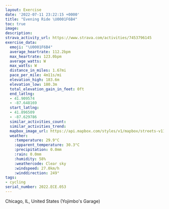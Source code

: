 ```yaml
---
layout: Exercise
date: '2022-07-11 23:22:15 +0000'
title: "Evening Ride \U0001F6B4"
toc: true
image:
description:
strava_activity_url: https://www.strava.com/activities/7453796145
exercise_data:
  emoji: "\U0001F6B4"
  average_heartrate: 112.2bpm
  max_heartrate: 123.0bpm
  average_watts: W
  max_watts: W
  distance_in_miles: 1.67mi
  pace_per_mile: 4m11s/mi
  elevation_high: 183.6m
  elevation_low: 180.3m
  total_elevation_gain_in_feet: 0ft
  end_latlng:
  - 41.909574
  - -87.648169
  start_latlng:
  - 41.896509
  - -87.629786
  similar_activities_count:
  similar_activities_trend:
  mapbox_image_url: https://api.mapbox.com/styles/v1/mapbox/streets-v11/static/path-5+787af2-1.0(c%7Cu~FdezuOFCm%40ICz%40DP%3Ff%40Dh%40%3Ff%40Er%40%40JQnA%3FND%5CA%60BG%5CAXCNBVUPWC%5B%40q%40Wa%40I_%40%3FMA%5BBm%40EGBe%40C%5D%40yAJO%3FKEOHk%40Bo%40%3FOC_%40%40g%40LGHKDu%40%40KNCLAdACT%40RCNDR%40TE%7C%40BFALONQBYAMEi%40%40WCYBy%40Gu%40F%5BAu%40JOE%5B%40IDK%40SGM%3FK%40%7D%40%40KBOAi%40Di%40%40CLBRAbABRKb%40%3Ff%40ARB%5EBLAl%40EL%3FPGRFj%40INDfAF%60%40EVBD%3FLAb%40Bz%40G%7C%40Ad%40%40TCp%40Bd%40Ax%40D~%40Cj%40KZ%5Bf%40O%5EWVm%40bAWVQ%5C%5B%5CIBEFCLc%40v%40sAnBUVc%40~%40g%40r%40%5Dn%40UZO%5E_%40d%40O%5EWXm%40v%40GRk%40t%40OXkA%60BKTw%40nAWz%40e%40h%40IPa%40f%40INCRURO%5EWZWPUXcAbBELWX%3FJWRINSLCNBJ%5EALK%5E%40%40D),pin-s-s+e5b22e(-87.62979,41.8965),pin-s-f+89ae00(-87.64817,41.909570000000016)/auto/800x800?access_token=pk.eyJ1Ijoiam9zaGJlY2ttYW4iLCJhIjoiY205eWR2aDd1MWZ6djJrbXc4a3M0bWZleiJ9.XiG9OWkNcZk2QzjJbxLB4A
  weather:
    :temperature: 29.9°C
    :apparent_temperature: 30.3°C
    :precipitation: 0.0mm
    :rain: 0.0mm
    :humidity: 58%
    :weathercode: Clear sky
    :windspeed: 27.0km/h
    :winddirection: 249°
tags:
- cycling
serial_number: 2022.ECE.053
---
```

Chicago, IL, United States (Yojimbo's Garage)
